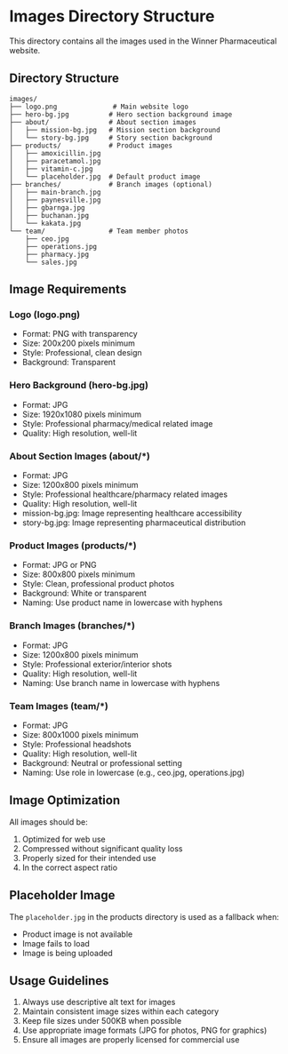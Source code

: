 # Images Directory Structure

This directory contains all the images used in the Winner Pharmaceutical website.

## Directory Structure

```
images/
├── logo.png              # Main website logo
├── hero-bg.jpg          # Hero section background image
├── about/               # About section images
│   ├── mission-bg.jpg   # Mission section background
│   └── story-bg.jpg     # Story section background
├── products/            # Product images
│   ├── amoxicillin.jpg
│   ├── paracetamol.jpg
│   ├── vitamin-c.jpg
│   └── placeholder.jpg  # Default product image
├── branches/            # Branch images (optional)
│   ├── main-branch.jpg
│   ├── paynesville.jpg
│   ├── gbarnga.jpg
│   ├── buchanan.jpg
│   └── kakata.jpg
└── team/                # Team member photos
    ├── ceo.jpg
    ├── operations.jpg
    ├── pharmacy.jpg
    └── sales.jpg
```

## Image Requirements

### Logo (logo.png)
- Format: PNG with transparency
- Size: 200x200 pixels minimum
- Style: Professional, clean design
- Background: Transparent

### Hero Background (hero-bg.jpg)
- Format: JPG
- Size: 1920x1080 pixels minimum
- Style: Professional pharmacy/medical related image
- Quality: High resolution, well-lit

### About Section Images (about/*)
- Format: JPG
- Size: 1200x800 pixels minimum
- Style: Professional healthcare/pharmacy related images
- Quality: High resolution, well-lit
- mission-bg.jpg: Image representing healthcare accessibility
- story-bg.jpg: Image representing pharmaceutical distribution

### Product Images (products/*)
- Format: JPG or PNG
- Size: 800x800 pixels minimum
- Style: Clean, professional product photos
- Background: White or transparent
- Naming: Use product name in lowercase with hyphens

### Branch Images (branches/*)
- Format: JPG
- Size: 1200x800 pixels minimum
- Style: Professional exterior/interior shots
- Quality: High resolution, well-lit
- Naming: Use branch name in lowercase with hyphens

### Team Images (team/*)
- Format: JPG
- Size: 800x1000 pixels minimum
- Style: Professional headshots
- Quality: High resolution, well-lit
- Background: Neutral or professional setting
- Naming: Use role in lowercase (e.g., ceo.jpg, operations.jpg)

## Image Optimization

All images should be:
1. Optimized for web use
2. Compressed without significant quality loss
3. Properly sized for their intended use
4. In the correct aspect ratio

## Placeholder Image

The `placeholder.jpg` in the products directory is used as a fallback when:
- Product image is not available
- Image fails to load
- Image is being uploaded

## Usage Guidelines

1. Always use descriptive alt text for images
2. Maintain consistent image sizes within each category
3. Keep file sizes under 500KB when possible
4. Use appropriate image formats (JPG for photos, PNG for graphics)
5. Ensure all images are properly licensed for commercial use 